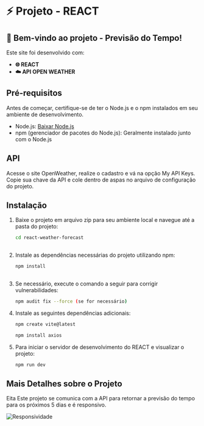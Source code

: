 # ⚡ Projeto - REACT

## 🚀 Bem-vindo ao projeto - Previsão do Tempo!

Este site foi desenvolvido com:

- **🌐 REACT**
- **☁️ API OPEN WEATHER**

## Pré-requisitos

Antes de começar, certifique-se de ter o Node.js e o npm instalados em seu ambiente de desenvolvimento.

- Node.js: [Baixar Node.js](https://nodejs.org/)
- npm (gerenciador de pacotes do Node.js): Geralmente instalado junto com o Node.js

## API
Acesse o site OpenWeather, realize o cadastro e vá na opção My API Keys. Copie sua chave da API e cole dentro de aspas no arquivo de configuração do projeto.

## Instalação

1. Baixe o projeto em arquivo zip para seu ambiente local e navegue até a pasta do projeto:

   ```bash
   cd react-weather-forecast
      
2. Instale as dependências necessárias do projeto utilizando npm:

   ```bash
   npm install
      
3. Se necessário, execute o comando a seguir para corrigir vulnerabilidades:

   ```bash
   npm audit fix --force (se for necessário)

4. Instale as seguintes dependências adicionais:
   ```bash
   npm create vite@latest

   npm install axios

6. Para iniciar o servidor de desenvolvimento do REACT e visualizar o projeto:

   ```bash
   npm run dev

## Mais Detalhes sobre o Projeto

Eita Este projeto se comunica com a API para retornar a previsão do tempo para os próximos 5 dias e é responsivo.

![Responsividade](/src/assets/img/readme.png)